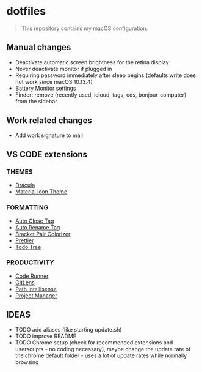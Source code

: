 # dotfiles

> This repository contains my macOS configuration.

## Manual changes

- Deactivate automatic screen brightness for the retina display
- Never deactivate monitor if plugged in
- Requiring password immediately after sleep begins (defaults write does not work since macOS 10.13.4)
- Battery Monitor settings
- Finder: remove (recently used, icloud, tags, cds, bonjour-computer) from the sidebar

## Work related changes

- Add work signature to mail

## VS CODE extensions

### THEMES

- [Dracula](https://draculatheme.com/)
- [Material Icon Theme](https://github.com/PKief/vscode-material-icon-theme)

### FORMATTING

- [Auto Close Tag](https://github.com/formulahendry/vscode-auto-close-tag)
- [Auto Rename Tag](https://github.com/formulahendry/vscode-auto-rename-tag)
- [Bracket Pair Colorizer](https://github.com/CoenraadS/BracketPair)
- [Prettier](https://github.com/prettier/prettier-vscode)
- [Todo Tree](https://github.com/Gruntfuggly/todo-tree)

### PRODUCTIVITY

- [Code Runner](https://github.com/formulahendry/vscode-code-runner)
- [GitLens](https://github.com/eamodio/vscode-gitlens)
- [Path Intellisense](https://github.com/ChristianKohler/PathIntellisense)
- [Project Manager](https://github.com/alefragnani/vscode-project-manager)

## IDEAS

- TODO add aliases (like starting update.sh)
- TODO improve README
- TODO Chrome setup (check for recommended extensions and userscripts - no coding necessary), maybe change the update rate of the chrome default folder - uses a lot of update rates while normally browsing
